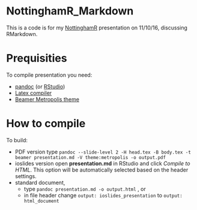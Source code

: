 # NottinghamR_Markdown

This is a code is for my [NottinghamR](http://www.meetup.com/NottinghamR-Nottingham-R-Users-Group/events/232383634/) presentation on 11/10/16, discussing RMarkdown.

# Prequisities

To compile presentation you need:

* [pandoc](http://pandoc.org/) (or [RStudio](https://www.rstudio.com/products/rstudio/download3/))
* [Latex compiler](https://miktex.org/)
* [Beamer Metropolis theme](https://github.com/matze/mtheme)

# How to compile

To build:

* PDF version type `pandoc --slide-level 2 -H head.tex -B body.tex -t beamer presentation.md -V theme:metropolis -o output.pdf`
* ioslides version open **presentation.md** in RStudio and click *Compile to HTML*. This option will be automatically selected based on the header settings.
* standard document, 
	* type `pandoc presentation.md -o output.html` , or
	* in file header change `output: ioslides_presentation` to `output: html_document`



